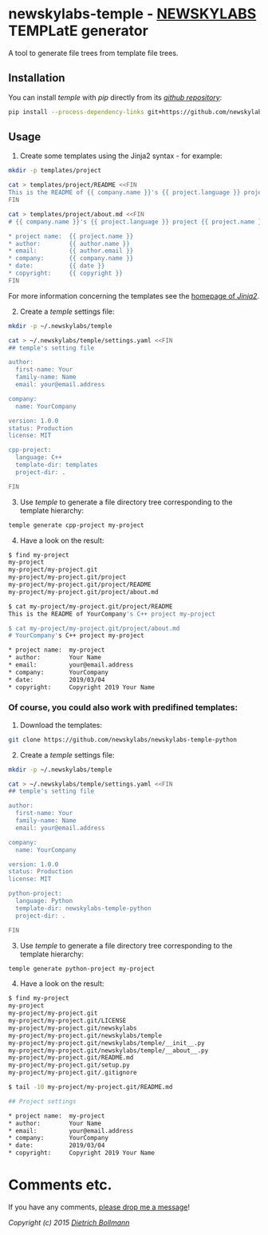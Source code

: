 
# newskylabs-temple - [NEWSKYLABS](http://newskylabs.net/) TEMPLatE generator

A tool to generate file trees from template file trees.


## Installation

You can install *temple* with *pip* directly from its *[github repository](https://github.com/newskylabs/newskylabs-temple)*:

```sh
pip install --process-dependency-links git+https://github.com/newskylabs/newskylabs-temple          
```


## Usage

1. Create some templates using the Jinja2 syntax - for example:

```sh
mkdir -p templates/project

cat > templates/project/README <<FIN
This is the README of {{ company.name }}'s {{ project.language }} project {{ project.name }}
FIN

cat > templates/project/about.md <<FIN
# {{ company.name }}'s {{ project.language }} project {{ project.name }}

* project name:  {{ project.name }}
* author:        {{ author.name }}
* email:         {{ author.email }}
* company:       {{ company.name }}
* date:          {{ date }}
* copyright:     {{ copyright }}
FIN

```

For more information concerning the templates see the [homepage of
*Jinja2*](http://jinja.pocoo.org/docs/).


2. Create a *temple* settings file:

```sh
mkdir -p ~/.newskylabs/temple

cat > ~/.newskylabs/temple/settings.yaml <<FIN
## temple's setting file

author:
  first-name: Your
  family-name: Name
  email: your@email.address

company: 
  name: YourCompany

version: 1.0.0
status: Production
license: MIT

cpp-project:
  language: C++
  template-dir: templates
  project-dir: .

FIN

```

3. Use *temple* to generate a file directory tree corresponding to the
template hierarchy:

```sh
temple generate cpp-project my-project
```

4. Have a look on the result:

```sh
$ find my-project
my-project
my-project/my-project.git
my-project/my-project.git/project
my-project/my-project.git/project/README
my-project/my-project.git/project/about.md

$ cat my-project/my-project.git/project/README
This is the README of YourCompany's C++ project my-project

$ cat my-project/my-project.git/project/about.md 
# YourCompany's C++ project my-project

* project name:  my-project
* author:        Your Name
* email:         your@email.address
* company:       YourCompany
* date:          2019/03/04
* copyright:     Copyright 2019 Your Name

```


### Of course, you could also work with predifined templates:

1. Download the templates:

```sh
git clone https://github.com/newskylabs/newskylabs-temple-python
```


2. Create a *temple* settings file:

```sh
mkdir -p ~/.newskylabs/temple

cat > ~/.newskylabs/temple/settings.yaml <<FIN
## temple's setting file

author:
  first-name: Your
  family-name: Name
  email: your@email.address

company: 
  name: YourCompany

version: 1.0.0
status: Production
license: MIT

python-project:
  language: Python
  template-dir: newskylabs-temple-python
  project-dir: .

FIN

```

3. Use *temple* to generate a file directory tree corresponding to the
template hierarchy:

```sh
temple generate python-project my-project
```

4. Have a look on the result:

```sh
$ find my-project
my-project
my-project/my-project.git
my-project/my-project.git/LICENSE
my-project/my-project.git/newskylabs
my-project/my-project.git/newskylabs/temple
my-project/my-project.git/newskylabs/temple/__init__.py
my-project/my-project.git/newskylabs/temple/__about__.py
my-project/my-project.git/README.md
my-project/my-project.git/setup.py
my-project/my-project.git/.gitignore

$ tail -10 my-project/my-project.git/README.md

## Project settings

* project name:  my-project
* author:        Your Name
* email:         your@email.address
* company:       YourCompany
* date:          2019/03/04
* copyright:     Copyright 2019 Your Name

```


# Comments etc.

If you have any comments, [please drop me a message](http://dietrich.newskylabs.net/email)!

*Copyright (c) 2015 [Dietrich Bollmann](http://dietrich.newskylabs.net)*

